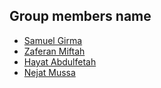 ## Group members name


- [Samuel Girma](https://github.com/girmasamuel/Blockchain_based_voting_system)
- [Zaferan Miftah](https://github.com/Zaf-Mif/Blockchain_based_voting_system)
- [Hayat Abdulfetah](https://github.com/HayatAbdulfetah/Blockchain_based_voting_system)
- [Nejat Mussa](https://githup.com/nejuwa/Blockchain_based_voting_system)
